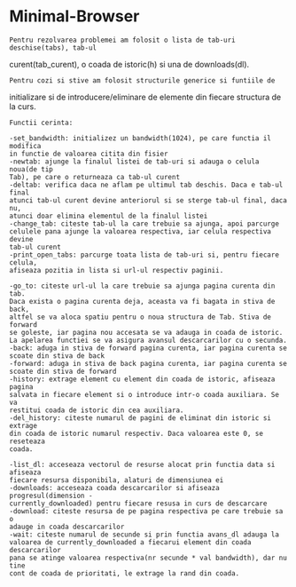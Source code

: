 # Minimal-Browser

	Pentru rezolvarea problemei am folosit o lista de tab-uri deschise(tabs), tab-ul 
curent(tab_curent), o coada de istoric(h) si una de downloads(dl).

	Pentru cozi si stive am folosit structurile generice si funtiile de 
initializare si de introducere/eliminare de elemente din fiecare structura 
de la curs.

	Functii cerinta:

	-set_bandwidth: initializez un bandwidth(1024), pe care functia il modifica
	in functie de valoarea citita din fisier
	-newtab: ajunge la finalul listei de tab-uri si adauga o celula noua(de tip
	Tab), pe care o returneaza ca tab-ul curent
	-deltab: verifica daca ne aflam pe ultimul tab deschis. Daca e tab-ul final
	atunci tab-ul curent devine anteriorul si se sterge tab-ul final, daca nu,
	atunci doar elimina elementul de la finalul listei
	-change_tab: citeste tab-ul la care trebuie sa ajunga, apoi parcurge 
	celulele pana ajunge la valoarea respectiva, iar celula respectiva devine
	tab-ul curent
	-print_open_tabs: parcurge toata lista de tab-uri si, pentru fiecare celula,
	afiseaza pozitia in lista si url-ul respectiv paginii.

	-go_to: citeste url-ul la care trebuie sa ajunga pagina curenta din tab. 
	Daca exista o pagina curenta deja, aceasta va fi bagata in stiva de back, 
	altfel se va aloca spatiu pentru o noua structura de Tab. Stiva de forward 
	se goleste, iar pagina nou accesata se va adauga in coada de istoric.
	La apelarea functiei se va asigura avansul descarcarilor cu o secunda.
	-back: aduga in stiva de forward pagina curenta, iar pagina curenta se 
	scoate din stiva de back
	-forward: aduga in stiva de back pagina curenta, iar pagina curenta se 
	scoate din stiva de forward
	-history: extrage element cu element din coada de istoric, afiseaza pagina
	salvata in fiecare element si o introduce intr-o coada auxiliara. Se va 
	restitui coada de istoric din cea auxiliara.
	-del_history: citeste numarul de pagini de eliminat din istoric si extrage 
	din coada de istoric numarul respectiv. Daca valoarea este 0, se reseteaza 
	coada.

	-list_dl: acceseaza vectorul de resurse alocat prin functia data si afiseaza 
	fiecare resursa disponibila, alaturi de dimensiunea ei
	-downloads: acceseaza coada descarcarilor si afiseaza progresul(dimension - 
	currently_downloaded) pentru fiecare resusa in curs de descarcare
	-download: citeste resursa de pe pagina respectiva pe care trebuie sa o 
	adauge in coada descarcarilor
	-wait: citeste numarul de secunde si prin functia avans_dl adauga la 
	valoarea de currently_downloaded a fiecarui element din coada descarcarilor
	pana se atinge valoarea respectiva(nr secunde * val bandwidth), dar nu tine 
	cont de coada de prioritati, le extrage la rand din coada.
